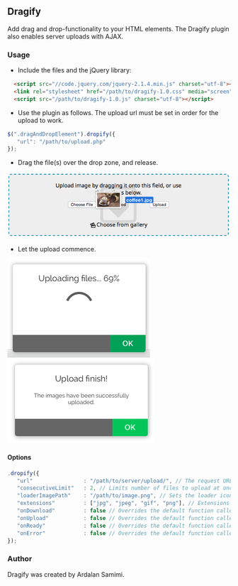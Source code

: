 ## Dragify
Add drag and drop-functionality to your HTML elements. The Dragify plugin also enables server uploads with AJAX.

### Usage
* Include the files and the jQuery library:
```html
  <script src="//code.jquery.com/jquery-2.1.4.min.js" charset="utf-8"></script>
  <link rel="stylesheet" href="/path/to/dragify-1.0.css" media="screen" charset="utf-8">
  <script src="/path/to/dragify-1.0.js" charset="utf-8"></script>
```
* Use the plugin as follows. The upload url must be set in order for the upload to work.
```js
$(".dragAndDropElement").dropify({
   "url": "/path/to/upload.php"
});
```
* Drag the file(s) over the drop zone, and release.

![Screenshot](https://github.com/pkrll/JavaScript/blob/master/Dragify/dragify-screenshot.png)

* Let the upload commence.
 
![Screenshot](https://github.com/pkrll/JavaScript/blob/master/Dragify/dragify-screenshot-1.png)
![Screenshot](https://github.com/pkrll/JavaScript/blob/master/Dragify/dragify-screenshot-2.png)
#### Options
```js
.dropify({
   "url"                : "/path/to/server/upload/", // The request URL (required)
   "consecutiveLimit"   : 2, // Limits number of files to upload at once (optional)
   "loaderImagePath"    : "/path/to/image.png", // Sets the loader icon (optional)
   "extensions"         : ["jpg", "jpeg", "gif", "png"], // Extensions that are allowed to upload (optional)
   "onDownload"         : false // Overrides the default function called upon xhr.onprogress (optional)
   "onUpload"           : false // Overrides the default function called upon xhr.upload.onprogress (optional)
   "onReady"            : false // Overrides the default function called upon completion (optional)
   "onError"            : false // Overrides the default function called upon error (optional)
});
```
### Author
Dragify was created by Ardalan Samimi.
